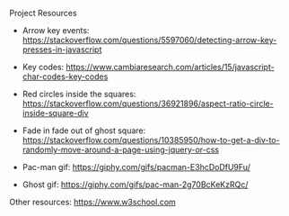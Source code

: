 Project Resources

- Arrow key events: https://stackoverflow.com/questions/5597060/detecting-arrow-key-presses-in-javascript

- Key codes: https://www.cambiaresearch.com/articles/15/javascript-char-codes-key-codes

- Red circles inside the squares: https://stackoverflow.com/questions/36921896/aspect-ratio-circle-inside-square-div

- Fade in fade out of ghost square: https://stackoverflow.com/questions/10385950/how-to-get-a-div-to-randomly-move-around-a-page-using-jquery-or-css

- Pac-man gif: https://giphy.com/gifs/pacman-E3hcDoDfU9Fu/

- Ghost gif: https://giphy.com/gifs/pac-man-2g70BcKeKzRQc/

Other resources:
https://www.w3school.com
